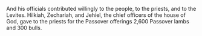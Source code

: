 And his officials contributed willingly to the people, to the priests, and to the Levites. Hilkiah, Zechariah, and Jehiel, the chief officers of the house of God, gave to the priests for the Passover offerings 2,600 Passover lambs and 300 bulls.
